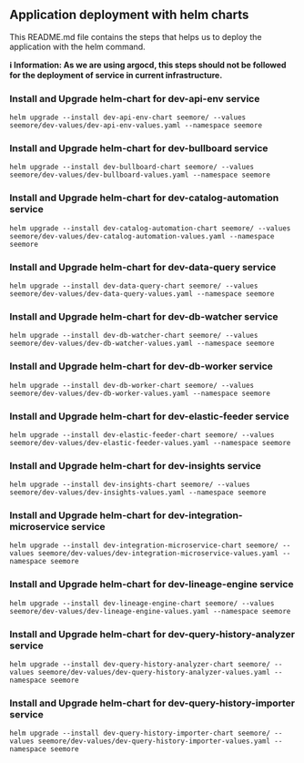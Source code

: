 ## Application deployment with helm charts

This README.md file contains the steps that helps us to deploy the application with the helm command. 


**ℹ️ Information: As we are using argocd, this steps should not be followed for the deployment of service in current infrastructure.**
  


### Install and Upgrade helm-chart for dev-api-env service
```
helm upgrade --install dev-api-env-chart seemore/ --values seemore/dev-values/dev-api-env-values.yaml --namespace seemore
```

### Install and Upgrade helm-chart for dev-bullboard service
```
helm upgrade --install dev-bullboard-chart seemore/ --values seemore/dev-values/dev-bullboard-values.yaml --namespace seemore
```

### Install and Upgrade helm-chart for dev-catalog-automation service
```
helm upgrade --install dev-catalog-automation-chart seemore/ --values seemore/dev-values/dev-catalog-automation-values.yaml --namespace seemore
```

### Install and Upgrade helm-chart for dev-data-query service
```
helm upgrade --install dev-data-query-chart seemore/ --values seemore/dev-values/dev-data-query-values.yaml --namespace seemore
```

### Install and Upgrade helm-chart for dev-db-watcher service
```
helm upgrade --install dev-db-watcher-chart seemore/ --values seemore/dev-values/dev-db-watcher-values.yaml --namespace seemore
```

### Install and Upgrade helm-chart for dev-db-worker service
```
helm upgrade --install dev-db-worker-chart seemore/ --values seemore/dev-values/dev-db-worker-values.yaml --namespace seemore
```

### Install and Upgrade helm-chart for dev-elastic-feeder service
```
helm upgrade --install dev-elastic-feeder-chart seemore/ --values seemore/dev-values/dev-elastic-feeder-values.yaml --namespace seemore
```

### Install and Upgrade helm-chart for dev-insights service
```
helm upgrade --install dev-insights-chart seemore/ --values seemore/dev-values/dev-insights-values.yaml --namespace seemore
```

### Install and Upgrade helm-chart for dev-integration-microservice service
```
helm upgrade --install dev-integration-microservice-chart seemore/ --values seemore/dev-values/dev-integration-microservice-values.yaml --namespace seemore
```

### Install and Upgrade helm-chart for dev-lineage-engine service
```
helm upgrade --install dev-lineage-engine-chart seemore/ --values seemore/dev-values/dev-lineage-engine-values.yaml --namespace seemore
```

### Install and Upgrade helm-chart for dev-query-history-analyzer service
```
helm upgrade --install dev-query-history-analyzer-chart seemore/ --values seemore/dev-values/dev-query-history-analyzer-values.yaml --namespace seemore
```

### Install and Upgrade helm-chart for dev-query-history-importer service
```
helm upgrade --install dev-query-history-importer-chart seemore/ --values seemore/dev-values/dev-query-history-importer-values.yaml --namespace seemore
```

